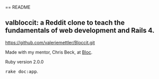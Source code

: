 == README

## valbloccit: a Reddit clone to teach the fundamentals of web development and Rails 4. 

https://github.com/valeriemettler/Bloccit.git

Made with my mentor, Chris Beck, at [Bloc](http://bloc.io).

Ruby version 2.0.0

<tt>rake doc:app</tt>.
